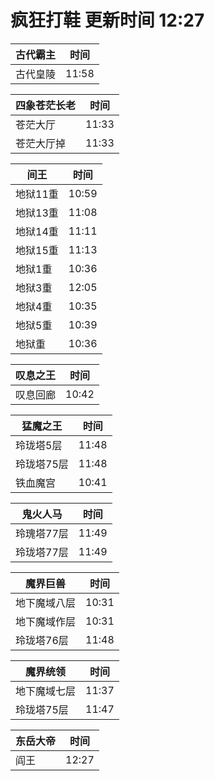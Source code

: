 # 疯狂打鞋 更新时间 12:27

| 古代霸主   | 时间    |
|--------|-------|
| 古代皇陵 | 11:58 |

| 四象苍茫长老   | 时间    |
|--------|-------|
| 苍茫大厅 | 11:33 |
| 苍茫大厅掉 | 11:33 |

| 间王   | 时间    |
|--------|-------|
| 地狱11重 | 10:59 |
| 地狱13重 | 11:08 |
| 地狱14重 | 11:11 |
| 地狱15重 | 11:13 |
| 地狱1重 | 10:36 |
| 地狱3重 | 12:05 |
| 地狱4重 | 10:35 |
| 地狱5重 | 10:39 |
| 地狱重 | 10:36 |

| 叹息之王   | 时间    |
|--------|-------|
| 叹息回廊 | 10:42 |

| 猛魔之王   | 时间    |
|--------|-------|
| 玲珑塔5层 | 11:48 |
| 玲珑塔75层 | 11:48 |
| 铁血魔宫 | 10:41 |

| 鬼火人马   | 时间    |
|--------|-------|
| 玲瑰塔77层 | 11:49 |
| 玲珑塔77层 | 11:49 |

| 魔界巨兽   | 时间    |
|--------|-------|
| 地下魔域八层 | 10:31 |
| 地下魔域作层 | 10:31 |
| 玲珑塔76层 | 11:48 |

| 魔界统领   | 时间    |
|--------|-------|
| 地下魔域七层 | 11:37 |
| 玲珑塔75层 | 11:47 |

| 东岳大帝   | 时间    |
|--------|-------|
| 阎王 | 12:27 |